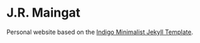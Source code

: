 # J.R. Maingat
Personal website based on the [Indigo Minimalist Jekyll Template](https://github.com/sergiokopplin/indigo).

